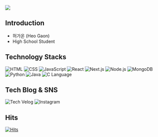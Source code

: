 <img src="https://github.com/user-attachments/assets/e40813ad-6d1c-4701-802c-52a8fbf6215f"/>

Introduction
-------------
* 허가온 (Heo Gaon)
* High School Student

Technology Stacks
-------------
<img src="https://img.shields.io/badge/HTML5-E34F26?style=flat-square&logo=html5&logoColor=white" alt="HTML"/> <img src="https://img.shields.io/badge/CSS-1572B6?style=flat-square&logo=css3&logoColor=white" alt="CSS"/> <img src="https://img.shields.io/badge/JavaScript-F7DF1E?style=flat-square&logo=javascript&logoColor=black" alt="JavaScript"/> <img src="https://img.shields.io/badge/React-61DAFB?style=flat-square&logo=react&logoColor=white" alt="React"/> <img src="https://img.shields.io/badge/Next.js-000000?style=flat-square&logo=nextdotjs&logoColor=white" alt="Next.js"/> <img src="https://img.shields.io/badge/Node.js-339933?style=flat-square&logo=node.js&logoColor=white" alt="Node.js"/> <img src="https://img.shields.io/badge/MongoDB-47A248?style=flat-square&logo=mongodb&logoColor=white" alt="MongoDB"/> <img src="https://img.shields.io/badge/Python-3776AB?style=flat-square&logo=python&logoColor=white" alt="Python"/> <img src="https://img.shields.io/badge/Java-007396?style=flat-square&logo=java&logoColor=white" alt="Java"/> <img src="https://img.shields.io/badge/C-A8B9CC?style=flat-square&logo=c&logoColor=white" alt="C Language"/>

Tech Blog & SNS
-------------
<a href="https://velog.io/@rkdhs/posts" target="_blank" style="text-decoration: none; border: none;">
  <img src="https://img.shields.io/badge/Tech%20Velog-20C997?style=flat-square&logo=velog&logoColor=white" alt="Tech Velog"/>
</a>
<a href="https://www.instagram.com/dev_rkdhs/" target="_blank" style="text-decoration: none; border: none;">
  <img src="https://img.shields.io/badge/Instagram-E4405F?style=flat-square&logo=instagram&logoColor=white" alt="Instagram"/>
</a>

Hits
-------------
[![Hits](https://hits.seeyoufarm.com/api/count/incr/badge.svg?url=https%3A%2F%2Fgithub.com%2FRKDH2&count_bg=%2379C83D&title_bg=%23A49D9D&icon=github.svg&icon_color=%23000000&title=hits&edge_flat=true)](https://hits.seeyoufarm.com)
